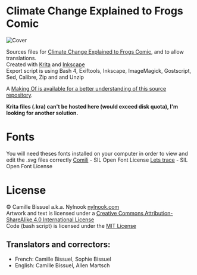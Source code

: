 # Climate Change Explained to Frogs Comic

![Cover](layout/p1.png)

Sources files for [Climate Change Explained to Frogs Comic](http://nylnook.com/en/comics/), and to allow translations.  
Created with [Krita](https://krita.org/) and [Inkscape](https://inkscape.org)   
Export script is using Bash 4, Exiftools, Inkscape, ImageMagick, Gostscript, Sed, Calibre, Zip and and Unzip

A [Making Of is available for a better understanding of this source repository](http://nylnook.com/en/blog/making-a-comic-from-A-to-Z-with-free-software/).

**Krita files (.kra) can't be hosted here (would exceed disk quota), I'm looking for another solution.**

Fonts
=====

You will need theses fonts installed on your computer in order to view and edit the .svg files correctly
[Comili](http://nylnook.com/en/blog/comili-a-libre-comic-font/) - SIL Open Font License
[Lets trace](https://fontlibrary.org/en/font/lets-trace) - SIL Open Font License

License
=======

© Camille Bissuel a.k.a. Nylnook [nylnook.com](http://nylnook.com)  
Artwork and text is licensed under a [Creative Commons Attribution-ShareAlike 4.0 International License](https://creativecommons.org/licenses/by-sa/4.0/)  
Code (bash script) is licensed under the [MIT License](https://opensource.org/licenses/MIT)  

## Translators and correctors:

* French: Camille Bissuel, Sophie Bissuel
* English: Camille Bissuel, Allen Martsch
